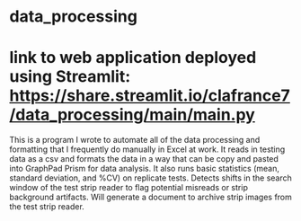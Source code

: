 # data_processing

# link to web application deployed using Streamlit: https://share.streamlit.io/clafrance7/data_processing/main/main.py

This is a program I wrote to automate all of the data processing and formatting that
I frequently do manually in Excel at work. It reads in testing data as a csv and formats the data
in a way that can be copy and pasted into GraphPad Prism for data analysis.
It also runs basic statistics (mean, standard deviation, and %CV) on replicate tests.
Detects shifts in the search window of the test strip reader to flag potential misreads or 
strip background artifacts.
Will generate a document to archive strip images from the test strip reader.
  
